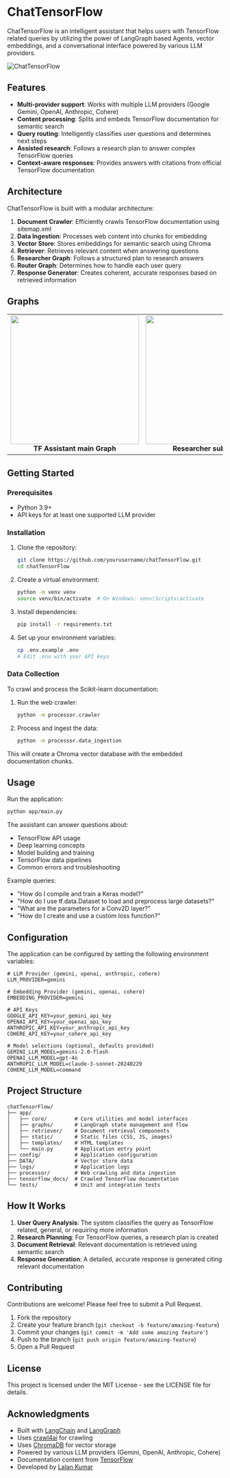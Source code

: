 # ChatTensorFlow

ChatTensorFlow is an intelligent assistant that helps users with TensorFlow related queries by utilizing the power of LangGraph based Agents, vector embeddings, and a conversational interface powered by various LLM providers.

![ChatTensorFlow](https://via.placeholder.com/800x400?text=ChatTensorFlow+Assistant)

## Features

- **Multi-provider support**: Works with multiple LLM providers (Google Gemini, OpenAI, Anthropic, Cohere) 
- **Content processing**: Splits and embeds TensorFlow documentation for semantic search
- **Query routing**: Intelligently classifies user questions and determines next steps
- **Assisted research**: Follows a research plan to answer complex TensorFlow queries
- **Context-aware responses**: Provides answers with citations from official TensorFlow documentation

## Architecture

ChatTensorFlow is built with a modular architecture:

1. **Document Crawler**: Efficiently crawls TensorFlow documentation using sitemap.xml
2. **Data Ingestion**: Processes web content into chunks for embedding
3. **Vector Store**: Stores embeddings for semantic search using Chroma
4. **Retriever**: Retrieves relevant content when answering questions
5. **Researcher Graph**: Follows a structured plan to research answers
6. **Router Graph**: Determines how to handle each user query
7. **Response Generator**: Creates coherent, accurate responses based on retrieved information

## Graphs

<table>
  <tr>
    <td align="center">
      <img src="https://github.com/user-attachments/assets/46cb9229-2f08-4e21-bf05-5fa2dcba4e6a" width="300"/><br/>
      <b>TF Assistant main Graph</b>
    </td>
    <td align="center">
      <img src="https://github.com/user-attachments/assets/cb7acc32-fbf2-4fdb-919b-4c044a93dd0b" width="300"/><br/>
      <b>Researcher sub Graph</b>
    </td>
  </tr>
</table>


## Getting Started

### Prerequisites

- Python 3.9+
- API keys for at least one supported LLM provider

### Installation

1. Clone the repository:
   ```bash
   git clone https://github.com/yourusername/chatTensorFlow.git
   cd chatTensorFlow
   ```

2. Create a virtual environment:
   ```bash
   python -m venv venv
   source venv/bin/activate  # On Windows: venv\Scripts\activate
   ```

3. Install dependencies:
   ```bash
   pip install -r requirements.txt
   ```

4. Set up your environment variables:
   ```bash
   cp .env.example .env
   # Edit .env with your API keys
   ```

### Data Collection

To crawl and process the Scikit-learn documentation:

1. Run the web crawler:
   ```bash
   python -m processor.crawler
   ```

2. Process and ingest the data:
   ```bash
   python -m processor.data_ingestion
   ```

This will create a Chroma vector database with the embedded documentation chunks.

## Usage

Run the application:

```bash
python app/main.py
```

The assistant can answer questions about:
- TensorFlow API usage
- Deep learning concepts
- Model building and training
- TensorFlow data pipelines
- Common errors and troubleshooting

Example queries:
- "How do I compile and train a Keras model?"
- "How do I use tf.data.Dataset to load and preprocess large datasets?"
- "What are the parameters for a Conv2D layer?"
- "How do I create and use a custom loss function?"

## Configuration

The application can be configured by setting the following environment variables:

```
# LLM Provider (gemini, openai, anthropic, cohere)
LLM_PROVIDER=gemini

# Embedding Provider (gemini, openai, cohere)
EMBEDDING_PROVIDER=gemini

# API Keys
GOOGLE_API_KEY=your_gemini_api_key
OPENAI_API_KEY=your_openai_api_key
ANTHROPIC_API_KEY=your_anthropic_api_key
COHERE_API_KEY=your_cohere_api_key

# Model selections (optional, defaults provided)
GEMINI_LLM_MODEL=gemini-2.0-flash
OPENAI_LLM_MODEL=gpt-4o
ANTHROPIC_LLM_MODEL=claude-3-sonnet-20240229
COHERE_LLM_MODEL=command
```

## Project Structure

```
chatTensorFlow/
├── app/
│   ├── core/         # Core utilities and model interfaces
│   ├── graphs/       # LangGraph state management and flow
│   ├── retriever/    # Document retrieval components
│   ├── static/       # Static files (CSS, JS, images)
│   ├── templates/    # HTML templates
│   └── main.py       # Application entry point
├── config/           # Application configuration
├── DATA/             # Vector store data
├── logs/             # Application logs
├── processor/        # Web crawling and data ingestion
├── tensorflow_docs/  # Crawled TensorFlow documentation
└── tests/            # Unit and integration tests
```

## How It Works

1. **User Query Analysis**: The system classifies the query as TensorFlow related, general, or requiring more information
2. **Research Planning**: For TensorFlow queries, a research plan is created
3. **Document Retrieval**: Relevant documentation is retrieved using semantic search
4. **Response Generation**: A detailed, accurate response is generated citing relevant documentation

## Contributing

Contributions are welcome! Please feel free to submit a Pull Request.

1. Fork the repository
2. Create your feature branch (`git checkout -b feature/amazing-feature`)
3. Commit your changes (`git commit -m 'Add some amazing feature'`)
4. Push to the branch (`git push origin feature/amazing-feature`)
5. Open a Pull Request

## License

This project is licensed under the MIT License - see the LICENSE file for details.

## Acknowledgments

- Built with [LangChain](https://github.com/langchain-ai/langchain) and [LangGraph](https://github.com/langchain-ai/langgraph)
- Uses [crawl4ai](https://docs.crawl4ai.com) for crawling
- Uses [ChromaDB](https://github.com/chroma-core/chroma) for vector storage
- Powered by various LLM providers (Gemini, OpenAI, Anthropic, Cohere)
- Documentation content from [TensorFlow](https://www.tensorflow.org/)
- Developed by [Lalan Kumar](https://github.com/kumar8074)

